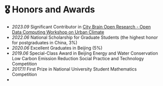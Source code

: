 # 🎖 Honors and Awards
- *2023.09* Significant Contributor in [City Brain Open Research - Open Data Computing Workshop on Urban Climate](https://open-data-computing.github.io/) 
- *2022.06* National Scholarship for Graduate Students (the highest honor for postgraduates in China, 3%)  
- *2020.06* Excellent Graduates in Beijing (5%) 
- *2019.06* Special-Class Award in Beijing Energy and Water Conservation Low Carbon Emission Reduction Social Practice and Technology Competition 
- *2017.11* First Prize in National University Student Mathematics Competition
- 
